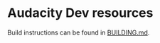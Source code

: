 # Audacity Dev resources

Build instructions can be found in [BUILDING.md](https://github.com/audacity/audacity/blob/master/BUILDING.md).

